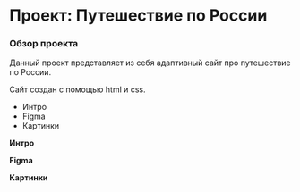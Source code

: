 # Проект: Путешествие по России

### Обзор проекта

Данный проект представляет из себя адаптивный сайт про путешествие по России. 

Сайт создан с помощью html и css.


* Интро
* Figma
* Картинки

**Интро**



**Figma**



**Картинки**



